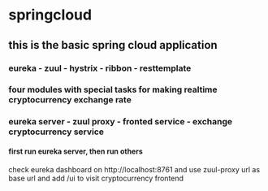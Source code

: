 # springcloud 
## this is the basic spring cloud application
### eureka - zuul - hystrix - ribbon - resttemplate
### four modules with special tasks for making realtime cryptocurrency exchange rate
### eureka server - zuul proxy - fronted service - exchange cryptocurrency service
#### first run eureka server, then run others
check eureka dashboard on http://localhost:8761 
and use zuul-proxy url as base url and add /ui to visit cryptocurrency frontend
